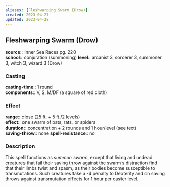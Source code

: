```yaml
---
aliases: [Fleshwarping Swarm (Drow)]
created: 2023-04-27
updated: 2023-04-28
---
```


## Fleshwarping Swarm (Drow)

**source**:: Inner Sea Races pg. 220  
**school**:: conjuration (summoning)
**level**:: arcanist 3, sorcerer 3, summoner 3, witch 3, wizard 3 (Drow)

### Casting

**casting-time**:: 1 round  
**components**:: V, S, M/DF (a square of red cloth)

### Effect

**range**:: close (25 ft. + 5 ft./2 levels)  
**effect**:: one swarm of bats, rats, or spiders  
**duration**:: concentration + 2 rounds and 1 hour/level (see text)  
**saving-throw**:: none
**spell-resistance**:: no

### Description

This spell functions as *summon swarm*, except that living and undead creatures that fail their saving throw against the swarm’s distraction find that their limbs twist and spasm, as their bodies become susceptible to transmutations. Such creatures take a -4 penalty to Dexterity and on saving throws against transmutation effects for 1 hour per caster level.
